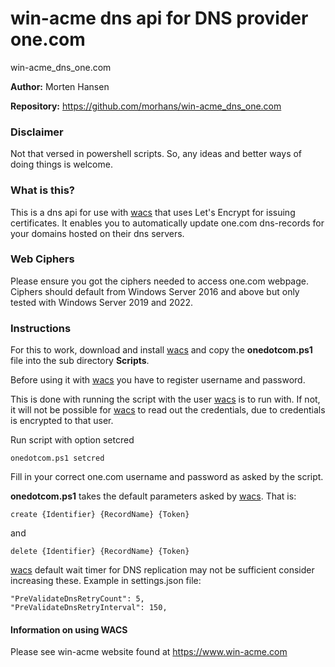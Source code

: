 # win-acme dns api for DNS provider one.com
win-acme_dns_one.com

**Author:** Morten Hansen

**Repository:** https://github.com/morhans/win-acme_dns_one.com

### Disclaimer

Not that versed in powershell scripts. So, any ideas and better ways of doing things is welcome.

### What is this?

This is a dns api for use with [wacs](https://win-acme.com) that uses Let's Encrypt for issuing certificates.
It enables you to automatically update one.com dns-records for
your domains hosted on their dns servers.

### Web Ciphers
Please ensure you got the ciphers needed to access one.com webpage. 
Ciphers should default from Windows Server 2016 and above but only tested with Windows Server 2019 and 2022. 

### Instructions

For this to work, download and install [wacs](https://win-acme.com) and copy the
**onedotcom.ps1** file into the sub directory **Scripts**. 

Before using it with [wacs](https://win-acme.com) you have to register username and password.

This is done with running the script with the user [wacs](https://win-acme.com) is to run with.
If not, it will not be possible for [wacs](https://win-acme.com) to read out the credentials, due to credentials is encrypted to that user.

Run script with option setcred 

`onedotcom.ps1 setcred`

Fill in your correct one.com username and password as asked by the script.

**onedotcom.ps1** takes the default parameters asked by [wacs](https://www.win-acme.com/reference/plugins/validation/dns/script). That is:

`create {Identifier} {RecordName} {Token}` 

and

`delete {Identifier} {RecordName} {Token}`

[wacs](https://www.win-acme.com/reference/settings) default wait timer for DNS replication may not be sufficient consider increasing these.
Example in settings.json file: 

    "PreValidateDnsRetryCount": 5,
    "PreValidateDnsRetryInterval": 150,

#### Information on using WACS

Please see win-acme website found at https://www.win-acme.com
